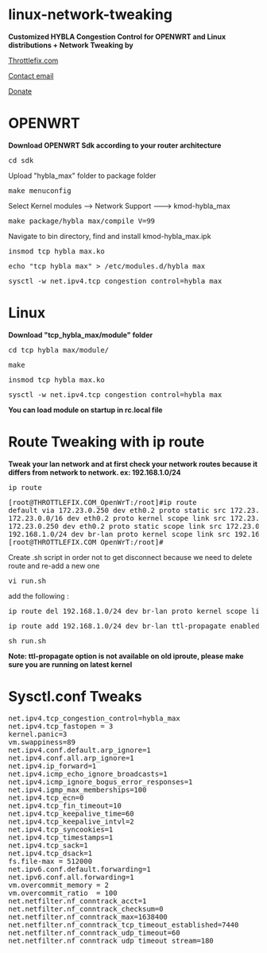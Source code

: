 # linux-network-tweaking

<b>Customized HYBLA Congestion Control for OPENWRT and Linux distributions + Network Tweaking by</b>

<a href="http://ipv4.throttlefix.com">Throttlefix.com</a>

<a href="mailto:michael.gehaa@gmail.com">Contact email</a>

<a href="https://throttlefix.com/forum/">Donate</a>

# OPENWRT

<b> Download OPENWRT Sdk according to your router architecture</b>

<pre>cd sdk</pre>

Upload "hybla_max" folder to package folder
 
<pre>make menuconfig</pre>
 
Select Kernel modules --> Network Support ---> kmod-hybla_max
  
<pre>make package/hybla_max/compile V=99</pre>

Navigate to bin directory, find and install kmod-hybla_max.ipk
 
<pre>insmod tcp_hybla_max.ko</pre>
  
<pre>echo "tcp_hybla_max" > /etc/modules.d/hybla_max</pre>
  
<pre>sysctl -w net.ipv4.tcp_congestion_control=hybla_max</pre>

# Linux

<b>Download "tcp_hybla_max/module" folder</b>

<pre>cd tcp_hybla_max/module/</pre>
  
<pre>make</pre>
  
<pre>insmod tcp_hybla_max.ko</pre>
  
<pre>sysctl -w net.ipv4.tcp_congestion_control=hybla_max</pre>

<b>You can load module on startup in rc.local file</b>



# Route Tweaking with ip route
<b>Tweak your lan network and at first check your network routes because it differs from network to network. ex: 192.168.1.0/24</b>
<pre>ip route</pre>
<pre>
[root@THROTTLEFIX.COM_OpenWrT:/root]#ip route
default via 172.23.0.250 dev eth0.2 proto static src 172.23.0.249
172.23.0.0/16 dev eth0.2 proto kernel scope link src 172.23.0.249
172.23.0.250 dev eth0.2 proto static scope link src 172.23.0.249
192.168.1.0/24 dev br-lan proto kernel scope link src 192.168.1.1
[root@THROTTLEFIX.COM_OpenWrT:/root]#
</pre>
Create .sh script in order not to get disconnect because we need to delete route and re-add a new one
<pre>vi run.sh</pre>
add the following :
<pre>ip route del 192.168.1.0/24 dev br-lan proto kernel scope link src 192.168.1.1</pre>
<pre>ip route add 192.168.1.0/24 dev br-lan ttl-propagate enabled proto dhcp  scope global window 999999999  rtt 4000000000ms rttvar 0ms cwnd 1 initcwnd 1000 nexthop dev br-lan weight 1 realm 2</pre>
<pre>sh run.sh</pre>

<b>Note: ttl-propagate option is not available on old iproute, please make sure you are running on latest kernel</b>

# Sysctl.conf Tweaks
<pre>
net.ipv4.tcp_congestion_control=hybla_max
net.ipv4.tcp_fastopen = 3
kernel.panic=3
vm.swappiness=89
net.ipv4.conf.default.arp_ignore=1
net.ipv4.conf.all.arp_ignore=1
net.ipv4.ip_forward=1
net.ipv4.icmp_echo_ignore_broadcasts=1
net.ipv4.icmp_ignore_bogus_error_responses=1
net.ipv4.igmp_max_memberships=100
net.ipv4.tcp_ecn=0
net.ipv4.tcp_fin_timeout=10
net.ipv4.tcp_keepalive_time=60
net.ipv4.tcp_keepalive_intvl=2
net.ipv4.tcp_syncookies=1
net.ipv4.tcp_timestamps=1
net.ipv4.tcp_sack=1
net.ipv4.tcp_dsack=1
fs.file-max = 512000
net.ipv6.conf.default.forwarding=1
net.ipv6.conf.all.forwarding=1
vm.overcommit_memory = 2
vm.overcommit_ratio  = 100
net.netfilter.nf_conntrack_acct=1
net.netfilter.nf_conntrack_checksum=0
net.netfilter.nf_conntrack_max=1638400
net.netfilter.nf_conntrack_tcp_timeout_established=7440
net.netfilter.nf_conntrack_udp_timeout=60
net.netfilter.nf_conntrack_udp_timeout_stream=180
</pre>

